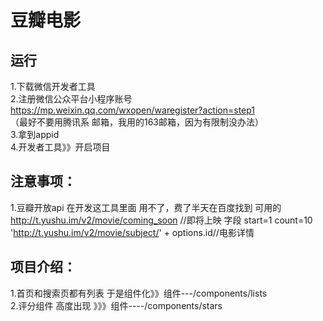 豆瓣电影
==
运行
---
1.下载微信开发者工具  
2.注册微信公众平台小程序账号 https://mp.weixin.qq.com/wxopen/waregister?action=step1    
  （最好不要用腾讯系 邮箱，我用的163邮箱，因为有限制没办法）  
3.拿到appid   
4.开发者工具》》开启项目   

注意事项：
---
  1.豆瓣开放api 在开发这工具里面 用不了，费了半天在百度找到 可用的  
    http://t.yushu.im/v2/movie/coming_soon //即将上映 字段 start=1 count=10  
    'http://t.yushu.im/v2/movie/subject/' + options.id//电影详情   
 
项目介绍：
---
  1.首页和搜索页都有列表 于是组件化》》组件---/components/lists  
  2.评分组件 高度出现 》》》组件----/components/stars  
   
    
   
